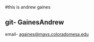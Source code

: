 #this is andrew gaines

git- GainesAndrew
------------------------------------

email- againes@mavs.coloradomesa.edu
